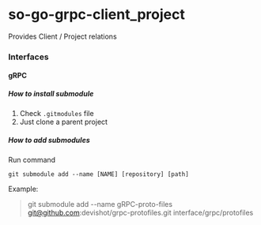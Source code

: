 # so-go-grpc-client_project
Provides Client / Project relations

### Interfaces

#### gRPC

##### How to install submodule
1. Check `.gitmodules` file
2. Just clone a parent project

##### How to add submodules

Run command

`git submodule add --name [NAME] [repository] [path]`

Example:

> git submodule add --name gRPC-proto-files git@github.com:devishot/grpc-protofiles.git interface/grpc/protofiles
